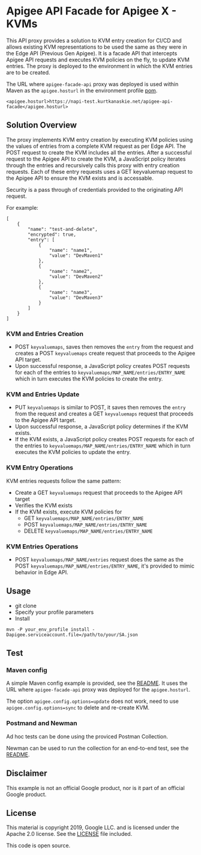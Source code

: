 # Apigee API Facade for Apigee X - KVMs

This API proxy provides a solution to KVM entry creation for CI/CD and allows existing KVM representations to be used the same as they were in the Edge API (Previous Gen Apigee). It is a facade API that intercepts Apigee API requests and executes KVM policies on the fly, to update KVM entries. The proxy is deployed to the environment in which the KVM entries are to be created.

The URL where `apigee-facade-api` proxy was deployed is used within Maven as the `apigee.hosturl` in the environment profile [pom](test/maven-kvms/pom.xl).
```
<apigee.hosturl>https://napi-test.kurtkanaskie.net/apigee-api-facade</apigee.hosturl>
```

## Solution Overview
The proxy implements KVM entry creation by executing KVM policies using the values of entries from a complete KVM request as per Edge API. The POST request to create the KVM includes all the entries. After a successful request to the Apigee API to create the KVM, a JavaScript policy iterates through the entries and recursively calls this proxy with entry creation requests. Each of these entry requests uses a GET keyvaluemap request to the Apigee API to ensure the KVM exists and is accessable. 

Security is a pass through of credentials provided to the originating API request.

For example:
```
[
    {
        "name": "test-and-delete",
        "encrypted": true,
        "entry": [
            {
                "name": "name1",
                "value": "DevMaven1"
            },
            {
                "name": "name2",
                "value": "DevMaven2"
            },
            {
                "name": "name3",
                "value": "DevMaven3"
            }
        ]
    }
]
```

### KVM and Entries Creation
* POST `keyvaluemaps`, saves then removes the `entry` from the request and creates a POST `keyvaluemaps` create request that proceeds to the Apigee API target. 
* Upon successful response, a JavaScript policy creates POST requests for each of the entries to  `keyvaluemaps/MAP_NAME/entries/ENTRY_NAME` which in turn executes the KVM policies to create the entry.

### KVM and Entries Update
* PUT `keyvaluemaps` is similar to POST, it saves then removes the `entry` from the request and creates a GET `keyvaluemaps` request that proceeds to the Apigee API target. 
* Upon successful response, a JavaScript policy determines if the KVM exists.
* If the KVM exists, a JavaScript policy creates POST requests for each of the entries to `keyvaluemaps/MAP_NAME/entries/ENTRY_NAME` which in turn executes the KVM policies to update the entry.

### KVM Entry Operations
KVM entries requests follow the same pattern:
* Create a GET `keyvaluemaps` request that proceeds to the Apigee API target
* Verifies the KVM exists
* If the KVM exists, execute KVM policies for
  * GET `keyvaluemaps/MAP_NAME/entries/ENTRY_NAME`
  * POST `keyvaluemaps/MAP_NAME/entries/ENTRY_NAME` 
  * DELETE `keyvaluemaps/MAP_NAME/entries/ENTRY_NAME`

### KVM Entries Operations
* POST `keyvaluemaps/MAP_NAME/entries` request does the same as the POST `keyvaluemaps/MAP_NAME/entries/ENTRY_NAME`, it's provided to mimic behavior in Edge API.

## Usage
* git clone
* Specify your profile parameters
* Install
```
mvn -P your_env_profile install -Dapigee.serviceaccount.file=/path/to/your/SA.json
```

## Test

### Maven config
A simple Maven config example is provided, see the [README](test/maven-kvms/README.md). It uses the URL where `apigee-facade-api` proxy was deployed for the `apigee.hosturl`.

The option `apigee.config.options=update` does not work, need to use `apigee.config.options=sync` to delete and re-create KVM.

### Postmand and Newman

Ad hoc tests can be done using the proviced Postman Collection.

Newman can be used to run the collection for an end-to-end test, see the [README](test/newman-postman/README.md).

## Disclaimer

This example is not an official Google product, nor is it part of an official Google product.

## License

This material is copyright 2019, Google LLC. and is licensed under the Apache 2.0 license.
See the [LICENSE](LICENSE) file included.

This code is open source.


